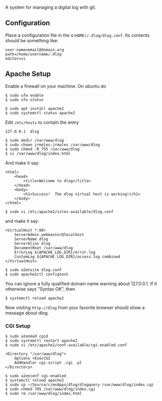 A system for managing a digital log with git.

## Configuration

Place a configuration file in the `$(HOME)/.dlog/dlog.conf`.  Its contents should be something like:
```
user-name=email@domain.org
path=/home/username/.dlog
editor=vi
```

## Apache Setup

Enable a firewall on your machine.  On ubuntu do
```
$ sudo ufw enable
$ sudo ufw status
```

```
$ sudo apt install apache2
$ sudo systemctl status apache2
```

Edit `/etc/hosts` to contain the entry
```
127.0.0.1  dlog
```

```
$ sudo mkdir /var/www/dlog
$ sudo chown jrmales:jrmales /var/www/dlog
$ sudo chmod -R 755 /var/www/dlog
$ vi /var/www/dlog/index.html
```
And make it say:
```
<html>
    <head>
        <title>Welcome to dlog</title>
    </head>
    <body>
        <h1>Success!  The dlog virtual host is working!</h1>
    </body>
</html>
```

```
$ sudo vi /etc/apache2/sites-available/dlog.conf
```
and make it say:
```
<VirtualHost *:80>
    ServerAdmin webmaster@localhost
    ServerName dlog
    ServerAlias dlog
    DocumentRoot /var/www/dlog
    ErrorLog ${APACHE_LOG_DIR}/error.log
    CustomLog ${APACHE_LOG_DIR}/access.log combined
</VirtualHost>
```

```
$ sudo a2ensite dlog.conf
$ sudo apache2ctl configtest
```
You can ignore a fully qualified domain name warning about 127.0.0.1.  If it otherwise says "Syntax OK", then
```
$ systemctl reload apache2
```
Now visiting `http://dlog` from your favorite browser should show a message about dlog.

### CGI Setup
```
$ sudo a2enmod cgid
$ sudo systemctl restart apache2
$ sudo vi /etc/apache2/conf-available/cgi-enabled.conf
```

```
<Directory "/var/www/dlog">
    Options +ExecCGI
    AddHandler cgi-script .cgi .pl
</Directory>
```

```
$ sudo a2enconf cgi-enabled
$ systemctl reload apache2
$ sudo cp ~/Source/c/mxApps/dlog/dlogquery /var/www/dlog/index.cgi
$ sudo chmod 705 /var/www/dlog/index.cgi
$ sudo rm /var/www/dlog/index.html
```

